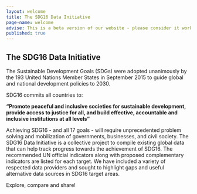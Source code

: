```yaml
---
layout: welcome
title: The SDG16 Data Initiative
page-name: welcome
advise: This is a beta version of our website - please consider it work in progress!
published: true
---
```

## The SDG16 Data Initiative

The Sustainable Development Goals (SDGs) were adopted unanimously by the 193 United Nations Member States in September 2015 to guide global and national development policies to 2030.

SDG16 commits all countries to:

**“Promote peaceful and inclusive societies for sustainable development, provide access to justice for all, and build effective, accountable and inclusive institutions at all levels”**

Achieving SDG16 - and all 17 goals - will require unprecedented problem solving and mobilization of governments, businesses, and civil society. The SDG16 Data Initiative is a collective project to compile existing global data that can help track progress towards the achievement of SDG16. The recommended UN official indicators along with proposed complementary indicators are listed for each target. We have included a variety of respected data providers and sought to highlight gaps and useful alternative data sources in SDG16 target areas.

Explore, compare and share!
